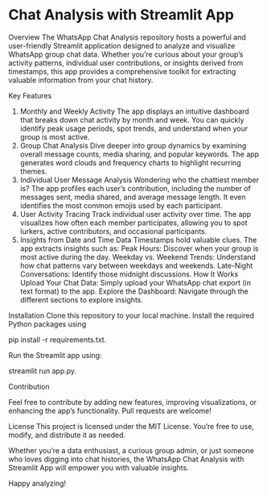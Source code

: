 # Chat Analysis with Streamlit App
Overview
The WhatsApp Chat Analysis repository hosts a powerful and user-friendly Streamlit application designed to analyze and visualize WhatsApp group chat data.
Whether you’re curious about your group’s activity patterns, individual user contributions, or insights derived from timestamps, this app provides a comprehensive toolkit for extracting valuable information from your chat history.

Key Features
1. Monthly and Weekly Activity
The app displays an intuitive dashboard that breaks down chat activity by month and week. You can quickly identify peak usage periods, spot trends, and understand when your group is most active.
2. Group Chat Analysis
Dive deeper into group dynamics by examining overall message counts, media sharing, and popular keywords. The app generates word clouds and frequency charts to highlight recurring themes.
3. Individual User Message Analysis
Wondering who the chattiest member is? The app profiles each user’s contribution, including the number of messages sent, media shared, and average message length. It even identifies the most common emojis used by each participant.
4. User Activity Tracing
Track individual user activity over time. The app visualizes how often each member participates, allowing you to spot lurkers, active contributors, and occasional participants.
5. Insights from Date and Time Data
Timestamps hold valuable clues. The app extracts insights such as:
Peak Hours: Discover when your group is most active during the day.
Weekday vs. Weekend Trends: Understand how chat patterns vary between weekdays and weekends.
Late-Night Conversations: Identify those midnight discussions.
How It Works
Upload Your Chat Data: Simply upload your WhatsApp chat export (in text format) to the app.
Explore the Dashboard: Navigate through the different sections to explore insights.

Installation
Clone this repository to your local machine.
Install the required Python packages using

pip install -r requirements.txt.



Run the Streamlit app using:


streamlit run app.py.


Contribution



Feel free to contribute by adding new features, improving visualizations, or enhancing the app’s functionality. Pull requests are welcome!

License
This project is licensed under the MIT License. You’re free to use, modify, and distribute it as needed.

Whether you’re a data enthusiast, a curious group admin, or just someone who loves digging into chat histories, the WhatsApp Chat Analysis with Streamlit App will empower you with valuable insights. 

Happy analyzing!
